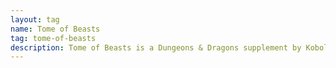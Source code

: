 ```yaml
---
layout: tag
name: Tome of Beasts
tag: tome-of-beasts
description: Tome of Beasts is a Dungeons & Dragons supplement by Kobold Press that features over 400 new monsters, ranging from low-level critters to powerful entities, complete with detailed lore and artwork.
---
```

